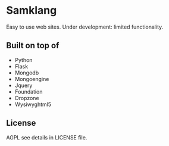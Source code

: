 Samklang
========

Easy to use web sites. Under development: limited functionality.

Built on top of
---------------

* Python
* Flask
* Mongodb
* Mongoengine
* Jquery
* Foundation
* Dropzone
* Wysiwyghtml5

License
-------

AGPL see details in LICENSE file.
